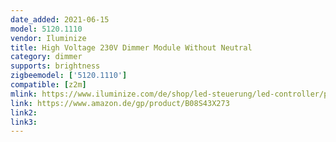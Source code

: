 ```yaml
---
date_added: 2021-06-15
model: 5120.1110
vendor: Iluminize
title: High Voltage 230V Dimmer Module Without Neutral
category: dimmer
supports: brightness
zigbeemodel: ['5120.1110']
compatible: [z2m]
mlink: https://www.iluminize.com/de/shop/led-steuerung/led-controller/product/643-ohne-n-leiter-zigbee-3-0-dimm-aktor-mini,-1-x-230v,-200w-400w,-f%C3%BCr-dimmbare-230v-leuchtmittel-schwarz.html
link: https://www.amazon.de/gp/product/B08S43X273
link2: 
link3: 
---
```


